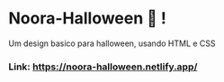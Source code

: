 # Noora-Halloween 🎃 !

Um design basico para halloween, usando HTML e CSS

### Link: https://noora-halloween.netlify.app/

